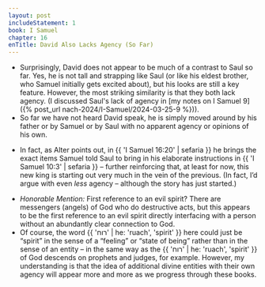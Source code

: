 ```yaml
---
layout: post
includeStatement: 1
book: I Samuel
chapter: 16
enTitle: David Also Lacks Agency (So Far)
---
```


- Surprisingly, David does not appear to be much of a contrast to Saul so far. Yes, he is not tall and strapping like Saul (or like his eldest brother, who Samuel initially gets excited about), but his looks are still a key feature. However, the most striking similarity is that they both lack agency. (I discussed Saul's lack of agency in [my notes on I Samuel 9]({% post_url nach-2024/I-Samuel/2024-03-25-9 %})).
- So far we have not heard David speak, he is simply moved around by his father or by Samuel or by Saul with no apparent agency or opinions of his own.
<!--more-->
- In fact, as Alter points out, in {{ 'I Samuel 16:20' | sefaria }} he brings the exact items Samuel told Saul to bring in his elaborate instructions in {{ 'I Samuel 10:3' | sefaria }} – further reinforcing that, at least for now, this new king is starting out very much in the vein of the previous. (In fact, I’d argue with even *less* agency – although the story has just started.)

<!--break-->
- *Honorable Mention:* First reference to an evil spirit? There are messengers (angels) of God who do destructive acts, but this appears to be the first reference to an evil spirit directly interfacing with a person without an abundantly clear connection to God.
- Of course, the word {{ 'רוח' | he: 'ruach', 'spirit' }} here could just be “spirit” in the sense of a “feeling” or “state of being” rather than in the sense of an entity – in the same way as the {{ 'רוח' | he: 'ruach', 'spirit' }} of God descends on prophets and judges, for example. However, my understanding is that the idea of additional divine entities with their own agency will appear more and more as we progress through these books.
